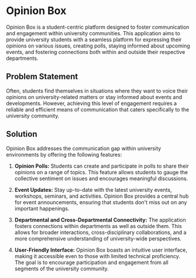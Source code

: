 # Opinion Box

Opinion Box is a student-centric platform designed to foster communication and engagement within university communities. This application aims to provide university students with a seamless platform for expressing their opinions on various issues, creating polls, staying informed about upcoming events, and fostering connections both within and outside their respective departments.

## Problem Statement

Often, students find themselves in situations where they want to voice their opinions on university-related matters or stay informed about events and developments. However, achieving this level of engagement requires a reliable and efficient means of communication that caters specifically to the university community.

## Solution

Opinion Box addresses the communication gap within university environments by offering the following features:

1. **Opinion Polls:** Students can create and participate in polls to share their opinions on a range of topics. This feature allows students to gauge the collective sentiment on issues and encourages meaningful discussions.

2. **Event Updates:** Stay up-to-date with the latest university events, workshops, seminars, and activities. Opinion Box provides a central hub for event announcements, ensuring that students don't miss out on any important happenings.

3. **Departmental and Cross-Departmental Connectivity:** The application fosters connections within departments as well as outside them. This allows for broader interactions, cross-disciplinary collaborations, and a more comprehensive understanding of university-wide perspectives.

4. **User-Friendly Interface:** Opinion Box boasts an intuitive user interface, making it accessible even to those with limited technical proficiency. The goal is to encourage participation and engagement from all segments of the university community.
